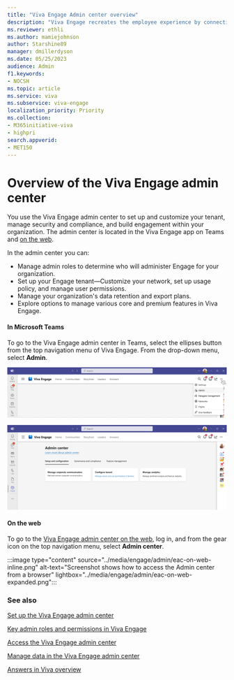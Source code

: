 ```yaml
---
title: "Viva Engage Admin center overview"
description: "Viva Engage recreates the employee experience by connecting people across the company, wherever and whenever they work, ensuring employees are included, engaged, and empowered."
ms.reviewer: ethli
ms.author: mamiejohnson
author: Starshine89
manager: dmillerdyson
ms.date: 05/25/2023
audience: Admin
f1.keywords:
- NOCSH
ms.topic: article
ms.service: viva
ms.subservice: viva-engage
localization_priority: Priority
ms.collection:  
- M365initiative-viva
- highpri
search.appverid:
- MET150
---
```


# Overview of the Viva Engage admin center

You use the Viva Engage admin center to set up and customize your tenant, manage security and compliance, and build engagement within your organization. The admin center is located in the Viva Engage app on Teams and [on the web](https://www.yammer.com).

In the admin center you can:  

- Manage admin roles to determine who will administer Engage for your organization.
- Set up your Engage tenant—Customize your network, set up usage policy, and manage user permissions.
- Manage your organization's data retention and export plans.
- Explore options to manage various core and premium features in Viva Engage.  

#### In Microsoft Teams
To go to the Viva Engage admin center in Teams, select the ellipses button from the top navigation menu of Viva Engage. From the drop-down menu, select **Admin**.

[![Screenshot of the entrypoint into the Viva Engage admin center.](/viva/media/engage/admin/admin-entry-point.png)](/viva/media/engage/admin/admin-entry-point.png#lightbox)

[![Screenshot of the Viva Engage admin center experience for admins.](/viva/media/engage/admin/eac-entry-view.png)](/viva/media/engage/admin/eac-entry-view.png#lightbox)


#### On the web
To go to the [Viva Engage admin center on the web](https://www.yammer.com), log in, and from the gear icon on the top navigation menu, select **Admin center**.

:::image type="content" source="../media/engage/admin/eac-on-web-inline.png" alt-text="Screenshot shows how to access the Admin center from a browser" lightbox="../media/engage/admin/eac-on-web-expanded.png":::


### See also

[Set up the Viva Engage admin center](/viva/engage/eac-get-started)

[Key admin roles and permissions in Viva Engage](/viva/engage/eac-key-admin-roles-permissions)

[Access the Viva Engage admin center](/viva/engage/eac-as-access-eac)

[Manage data in the Viva Engage admin center](/viva/engage/eac-as-manage-data)

[Answers in Viva overview](/viva/engage/eac-answers-overview-setup)
